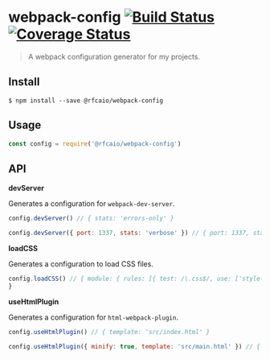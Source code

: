 # webpack-config [![Build Status](https://travis-ci.org/rfcaio/webpack-config.svg?branch=master)](https://travis-ci.org/rfcaio/webpack-config) [![Coverage Status](https://coveralls.io/repos/github/rfcaio/webpack-config/badge.svg?branch=master)](https://coveralls.io/github/rfcaio/webpack-config?branch=master)

> A webpack configuration generator for my projects.

## Install

```
$ npm install --save @rfcaio/webpack-config
```

## Usage

```js
const config = require('@rfcaio/webpack-config')
```

## API

**devServer**

Generates a configuration for `webpack-dev-server`.

```js
config.devServer() // { stats: 'errors-only' }

config.devServer({ port: 1337, stats: 'verbose' }) // { port: 1337, stats: 'verbose' }
```

**loadCSS**

Generates a configuration to load CSS files.

```js
config.loadCSS() // { module: { rules: [{ test: /\.css$/, use: ['style-loader', 'css-loader'] }] }
}
```

**useHtmlPlugin**

Generates a configuration for `html-webpack-plugin`.

```js
config.useHtmlPlugin() // { template: 'src/index.html' }

config.useHtmlPlugin({ minify: true, template: 'src/main.html' }) // { minify: true, template: 'src/main.html' }
```
